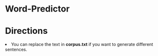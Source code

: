 # Word-Predictor

<h1>Directions</h1>
<li>You can replace the text in <b>corpus.txt</b> if you want to generate different sentences.</li>
